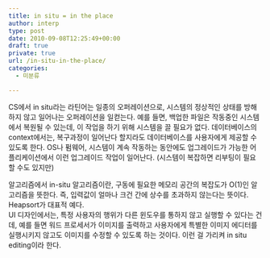 ```yaml
---
title: in situ = in the place
author: interp
type: post
date: 2010-09-08T12:25:49+00:00
draft: true
private: true
url: /in-situ-in-the-place/
categories:
  - 미분류

---
```

CS에서 in situ라는 라틴어는 일종의 오퍼레이션으로, 시스템의 정상적인 상태를 방해하지 않고 일어나는 오퍼레이션을 일컫는다. 예를 들면, 백업한 파일은 작동중인 시스템에서 복원될 수 있는데, 이 작업을 하기 위해 시스템을 끌 필요가 없다. 데이터베이스의 context에서는, 복구과정이 일어난다 할지라도 데이터베이스를 사용자에게 제공할 수 있도록 한다. OS나 펌웨어, 시스템이 계속 작동하는 동안에도 업그레이드가 가능한 어플리케이션에서 이런 업그레이드 작업이 일어난다. (시스템이 복잡하면 리부팅이 필요할 수도 있지만)

<div>
  알고리즘에서 in-situ 알고리즘이란, 구동에 필요한 메모리 공간의 복잡도가 O(1)인 알고리즘을 뜻한다. 즉, 입력값이 얼마나 크건 간에 상수를 초과하지 않는다는 뜻이다. Heapsort가 대표적 예다.
</div>

<div>
  UI 디자인에서는, 특정 사용자의 행위가 다른 윈도우를 통하지 않고 실행할 수 있다는 건데, 예를 들면 워드 프로세서가 이미지를 출력하고 사용자에게 특별한 이미지 에디터를 실행시키지 않고도 이미지를 수정할 수 있도록 하는 것이다. 이런 걸 가리켜 in situ editing이라 한다.
</div>